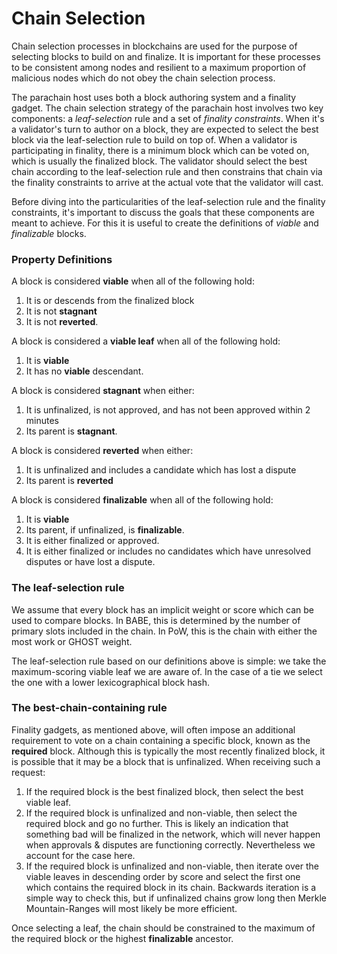 # Chain Selection

Chain selection processes in blockchains are used for the purpose of selecting blocks to build on and finalize. It is important for these processes to be consistent among nodes and resilient to a maximum proportion of malicious nodes which do not obey the chain selection process.

The parachain host uses both a block authoring system and a finality gadget. The chain selection strategy of the parachain host involves two key components: a _leaf-selection_ rule and a set of _finality constraints_. When it's a validator's turn to author on a block, they are expected to select the best block via the leaf-selection rule to build on top of. When a validator is participating in finality, there is a minimum block which can be voted on, which is usually the finalized block. The validator should select the best chain according to the leaf-selection rule and then constrains that chain via the finality constraints to arrive at the actual vote that the validator will cast.

Before diving into the particularities of the leaf-selection rule and the finality constraints, it's important to discuss the goals that these components are meant to achieve. For this it is useful to create the definitions of _viable_ and _finalizable_ blocks.

### Property Definitions

A block is considered **viable** when all of the following hold:
  1. It is or descends from the finalized block
  2. It is not **stagnant**
  3. It is not **reverted**.

A block is considered a **viable leaf** when all of the following hold:
  1. It is **viable**
  2. It has no **viable** descendant.

A block is considered **stagnant** when either:
  1. It is unfinalized, is not approved, and has not been approved within 2 minutes
  2. Its parent is **stagnant**.

A block is considered **reverted** when either:
  1. It is unfinalized and includes a candidate which has lost a dispute
  2. Its parent is **reverted**

A block is considered **finalizable** when all of the following hold:
  1. It is **viable**
  2. Its parent, if unfinalized, is **finalizable**.
  3. It is either finalized or approved.
  4. It is either finalized or includes no candidates which have unresolved disputes or have lost a dispute.


### The leaf-selection rule

We assume that every block has an implicit weight or score which can be used to compare blocks. In BABE, this is determined by the number of primary slots included in the chain. In PoW, this is the chain with either the most work or GHOST weight.

The leaf-selection rule based on our definitions above is simple: we take the maximum-scoring viable leaf we are aware of. In the case of a tie we select the one with a lower lexicographical block hash.

### The best-chain-containing rule

Finality gadgets, as mentioned above, will often impose an additional requirement to vote on a chain containing a specific block, known as the **required** block. Although this is typically the most recently finalized block, it is possible that it may be a block that is unfinalized. When receiving such a request:
1. If the required block is the best finalized block, then select the best viable leaf.
2. If the required block is unfinalized and non-viable, then select the required block and go no further. This is likely an indication that something bad will be finalized in the network, which will never happen when approvals & disputes are functioning correctly. Nevertheless we account for the case here.
3. If the required block is unfinalized and non-viable, then iterate over the viable leaves in descending order by score and select the first one which contains the required block in its chain. Backwards iteration is a simple way to check this, but if unfinalized chains grow long then Merkle Mountain-Ranges will most likely be more efficient.

Once selecting a leaf, the chain should be constrained to the maximum of the required block or the highest **finalizable** ancestor.
